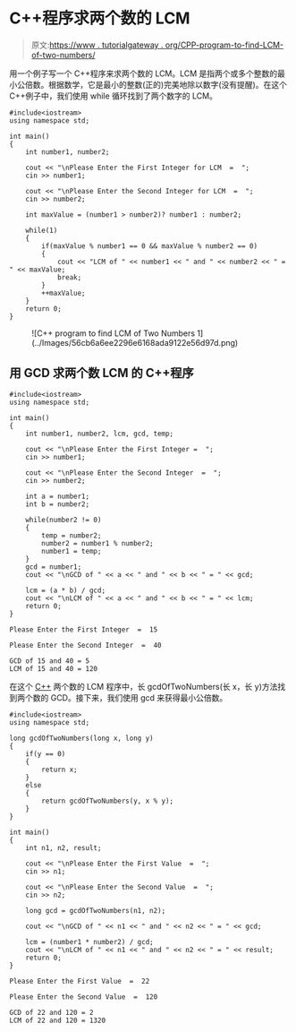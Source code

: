 # C++程序求两个数的 LCM

> 原文:[https://www . tutorialgateway . org/CPP-program-to-find-LCM-of-two-numbers/](https://www.tutorialgateway.org/cpp-program-to-find-lcm-of-two-numbers/)

用一个例子写一个 C++程序来求两个数的 LCM。LCM 是指两个或多个整数的最小公倍数。根据数学，它是最小的整数(正的)完美地除以数字(没有提醒)。在这个 C++例子中，我们使用 while 循环找到了两个数字的 LCM。

```
#include<iostream>
using namespace std;

int main()
{
	int number1, number2;

	cout << "\nPlease Enter the First Integer for LCM  =  ";
	cin >> number1;

	cout << "\nPlease Enter the Second Integer for LCM  =  ";
	cin >> number2;

	int maxValue = (number1 > number2)? number1 : number2;

	while(1)
	{
		if(maxValue % number1 == 0 && maxValue % number2 == 0)
		{
			cout << "LCM of " << number1 << " and " << number2 << " = " << maxValue;
			break;
		} 
		++maxValue;
	}
 	return 0;
}
```

<figure class="wp-block-image size-large">![C++ program to find LCM of Two Numbers 1](../Images/56cb6a6ee2296e6168ada9122e56d97d.png)</figure>

## 用 GCD 求两个数 LCM 的 C++程序

```
#include<iostream>
using namespace std;

int main()
{
	int number1, number2, lcm, gcd, temp;

	cout << "\nPlease Enter the First Integer =  ";
	cin >> number1;

	cout << "\nPlease Enter the Second Integer  =  ";
	cin >> number2;

	int a = number1;
	int b = number2;

	while(number2 != 0)
	{
		temp = number2;
		number2 = number1 % number2;
		number1 = temp;
	}
	gcd = number1;
	cout << "\nGCD of " << a << " and " << b << " = " << gcd;

	lcm = (a * b) / gcd;
	cout << "\nLCM of " << a << " and " << b << " = " << lcm;
 	return 0;
}
```

```
Please Enter the First Integer  =  15

Please Enter the Second Integer  =  40

GCD of 15 and 40 = 5
LCM of 15 and 40 = 120
```

在这个 [C++](https://www.tutorialgateway.org/cpp-programs/) 两个数的 LCM 程序中，长 gcdOfTwoNumbers(长 x，长 y)方法找到两个数的 GCD。接下来，我们使用 gcd 来获得最小公倍数。

```
#include<iostream>
using namespace std;

long gcdOfTwoNumbers(long x, long y)
{
	if(y == 0)
	{
		return x;
	}
	else
	{
		return gcdOfTwoNumbers(y, x % y);
	}
}

int main()
{
	int n1, n2, result;

	cout << "\nPlease Enter the First Value  =  ";
	cin >> n1;

	cout << "\nPlease Enter the Second Value  =  ";
	cin >> n2;

	long gcd = gcdOfTwoNumbers(n1, n2);

	cout << "\nGCD of " << n1 << " and " << n2 << " = " << gcd;

	lcm = (number1 * number2) / gcd;
	cout << "\nLCM of " << n1 << " and " << n2 << " = " << result;
 	return 0;
}
```

```
Please Enter the First Value  =  22

Please Enter the Second Value  =  120

GCD of 22 and 120 = 2
LCM of 22 and 120 = 1320
```